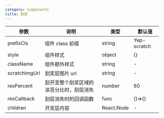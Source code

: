 ```yaml
---
category: Components
title: 刮奖
---
```


<DEMO>

| 参数          | 说明                                     | 类型       | 默认值      |
| ------------- | ---------------------------------------- | ---------- | ----------- |
| prefixCls     | 组件 class 前缀                          | string     | Yep-scratch |
| style         | 组件样式                                 | object     | {}          |
| className     | 组件额外样式                             | string     | -           |
| scratchImgUrl | 刮奖层图片 url                           | string     | -           |
| resPercent    | 刮开至整个刮奖区域的该百分比时，刮层消失 | number     | 60          |
| resCallback   | 刮层消失时的回调函数                     | func       | ()=>{}      |
| children      | 开奖层内容                               | React.Node | -           |
